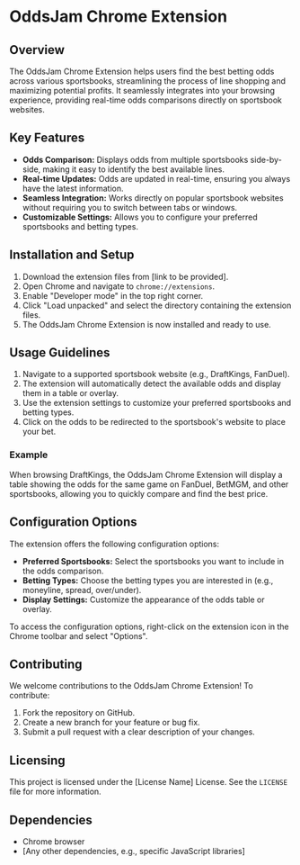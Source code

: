 # OddsJam Chrome Extension

## Overview

The OddsJam Chrome Extension helps users find the best betting odds across various sportsbooks, streamlining the process of line shopping and maximizing potential profits. It seamlessly integrates into your browsing experience, providing real-time odds comparisons directly on sportsbook websites.

## Key Features

*   **Odds Comparison:** Displays odds from multiple sportsbooks side-by-side, making it easy to identify the best available lines.
*   **Real-time Updates:** Odds are updated in real-time, ensuring you always have the latest information.
*   **Seamless Integration:** Works directly on popular sportsbook websites without requiring you to switch between tabs or windows.
*   **Customizable Settings:** Allows you to configure your preferred sportsbooks and betting types.

## Installation and Setup

1.  Download the extension files from [link to be provided].
2.  Open Chrome and navigate to `chrome://extensions`.
3.  Enable "Developer mode" in the top right corner.
4.  Click "Load unpacked" and select the directory containing the extension files.
5.  The OddsJam Chrome Extension is now installed and ready to use.

## Usage Guidelines

1.  Navigate to a supported sportsbook website (e.g., DraftKings, FanDuel).
2.  The extension will automatically detect the available odds and display them in a table or overlay.
3.  Use the extension settings to customize your preferred sportsbooks and betting types.
4.  Click on the odds to be redirected to the sportsbook's website to place your bet.

### Example

When browsing DraftKings, the OddsJam Chrome Extension will display a table showing the odds for the same game on FanDuel, BetMGM, and other sportsbooks, allowing you to quickly compare and find the best price.

## Configuration Options

The extension offers the following configuration options:

*   **Preferred Sportsbooks:** Select the sportsbooks you want to include in the odds comparison.
*   **Betting Types:** Choose the betting types you are interested in (e.g., moneyline, spread, over/under).
*   **Display Settings:** Customize the appearance of the odds table or overlay.

To access the configuration options, right-click on the extension icon in the Chrome toolbar and select "Options".

## Contributing

We welcome contributions to the OddsJam Chrome Extension! To contribute:

1.  Fork the repository on GitHub.
2.  Create a new branch for your feature or bug fix.
3.  Submit a pull request with a clear description of your changes.

## Licensing

This project is licensed under the [License Name] License. See the `LICENSE` file for more information.

## Dependencies

*   Chrome browser
*   [Any other dependencies, e.g., specific JavaScript libraries]